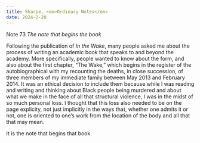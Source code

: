 ```yaml
---
title: Sharpe, <em>Ordinary Notes</em>
date: 2024-2-20
---
```


Note 73
*The note that begins the book*


Following the publication of *In the Wake*, many people asked me about the process of writing an academic book that speaks to and beyond the academy. More specifically, people wanted to know about the form, and also about the first chapter, “The Wake,” which begins in the register of the autobiographical with my recounting the deaths, in close succession, of three members of my immediate family between May 2013 and February 2014. It was an ethical decision to include them because while I was reading and writing and thinking about Black people being murdered and about what we make in the face of all that structural violence, I was in the midst of so much personal loss. I thought that this loss also needed to be on the page explicity, not just implicitly in the ways that, whether one admits it or not, one is oriented to one’s work from the location of the body and all that that may mean. 

It is the note that begins that book. 

